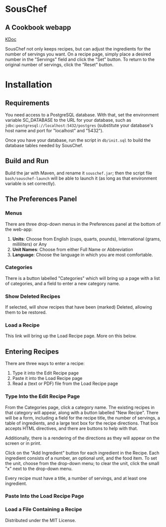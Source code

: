 # SousChef
## A Cookbook webapp
[KDoc](https://hamiltonjim.github.io/souschef/index.html)

SousChef not only keeps recipes, but can adjust the ingredients for
the number of servings you want. On a recipe page, simply place a desired number in the
"Servings" field and click the "Set" button. To return to the original
number of servings, click the "Reset" button.

# Installation
## Requirements
You need access to a PostgreSQL database. With that, set the environment variable
SC_DATABASE to the URL for your database, such as 
`jdbc:postgresql://localhost:5432/postgres` (substitute your database's host name
and port for "localhost" and "5432").

Once you have your database, run the script in `db/init.sql` to build the database
tables needed by SousChef.

## Build and Run
Build the jar with Maven, and rename it `souschef.jar`; then the script file
`bash/souschef-launch` will be able to launch it (as long as that environment
variable is set correctly).

## The Preferences Panel
### Menus
There are three drop-down menus in the Preferences panel at the bottom
of the web-app:
1. **Units**: Choose from English (cups, quarts, pounds), International (grams, milliliters) or Any
2. **Unit Names**: Choose from either Full Name or Abbreviation
3. **Language**: Choose the language in which you are most comfortable.

### Categories
There is a button labelled "Categories" which will bring up a page with
a list of categories, and a field to enter a new category name.

### Show Deleted Recipes
If selected, will show recipes that have been (marked) Deleted, allowing them to 
be restored.

### Load a Recipe
This link will bring up the Load Recipe page.  More on this below.

## Entering Recipes
There are three ways to enter a recipe:
1. Type it into the Edit Recipe page
2. Paste it into the Load Recipe page
3. Read a (text or PDF) file from the Load Recipe page

### Type Into the Edit Recipe Page
From the Categories page, click a category name. The existing recipes in that
category will appear, along with a button labelled "New Recipe". There will be
a form, including a field for the recipe title, the number of servings, a table
of ingredients, and a large text box for the recipe directions. That box accepts
HTML directives, and there are buttons to help with that.

Additionally, there is a rendering of the directions as they will
appear on the screen or in print.

Click on the "Add Ingredient" button for each ingredient in the Recipe. Each ingredient
consists of a number, an optional unit, and the food item. To set the unit, choose from
the drop-down menu; to clear the unit, click the small "x" next to the drop-down menu.

Every recipe must have a title, a number of servings, and at least one ingredient.

### Paste Into the Load Recipe Page

### Load a File Containing a Recipe


Distributed under the MIT License.